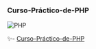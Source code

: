 ### Curso-Práctico-de-PHP

 
![PHP](https://static.platzi.com/cdn-cgi/image/width=1024,quality=50,format=auto/media/achievements/badge-practico-php-5960cc98-6fc0-4d7d-ae65-6ef508abf1f3.png)



 ✨- [Curso-Práctico-de-PHP](https://platzi.com/cursos/php-practico/)

 
